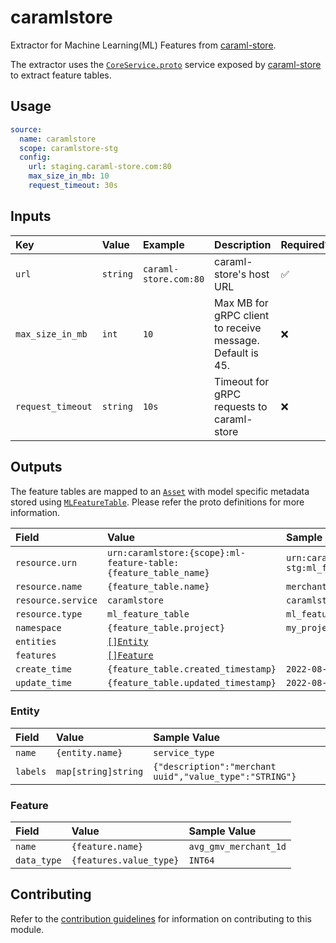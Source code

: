 # caramlstore

Extractor for Machine Learning(ML) Features from [caraml-store][caraml-store].

The extractor uses the [`CoreService.proto`][coreservice.proto] service exposed by 
[caraml-store][caraml-store] to extract feature tables.

## Usage

```yaml
source:
  name: caramlstore
  scope: caramlstore-stg
  config:
    url: staging.caraml-store.com:80
    max_size_in_mb: 10
    request_timeout: 30s
```

## Inputs

| Key               | Value    | Example               | Description                                               | Required? |
|:------------------|:---------|:----------------------|:----------------------------------------------------------|:----------|
| `url`             | `string` | `caraml-store.com:80` | caraml-store's host URL                                   | ✅         |
| `max_size_in_mb`  | `int`    | `10`                  | Max MB for gRPC client to receive message. Default is 45. | ❌         |
| `request_timeout` | `string` | `10s`                 | Timeout for gRPC requests to caraml-store                 | ❌         |

## Outputs

The feature tables are mapped to an [`Asset`][proton-asset] with model specific
metadata stored using [`MLFeatureTable`][proton-mlfeaturetable]. Please refer 
the proto definitions for more information.

| Field              | Value                                                           | Sample Value                                                                 |
|:-------------------|:----------------------------------------------------------------|:-----------------------------------------------------------------------------|
| `resource.urn`     | `urn:caramlstore:{scope}:ml-feature-table:{feature_table_name}` | `urn:caramlstore:caramlstore-stg:ml_feature_table:merchant_uuid_t2_discovery` |
| `resource.name`    | `{feature_table.name}`                                          | `merchant_uuid_t2_discovery`                                                 |
| `resource.service` | `caramlstore`                                                   | `caramlstore`                                                                |
| `resource.type`    | `ml_feature_table`                                              | `ml_feature_table`                                                           |
| `namespace`        | `{feature_table.project}`                                       | `my_project`                                                                 |
| `entities`         | [`[]Entity`](#entity)                                           |                                                                              |
| `features`         | [`[]Feature`](#feature)                                         |                                                                              |
| `create_time`      | `{feature_table.created_timestamp}`                             | `2022-08-08T03:17:54Z`                                                       |
| `update_time`      | `{feature_table.updated_timestamp}`                             | `2022-08-08T03:57:54Z`                                                       |

### Entity

| Field    | Value               | Sample Value                                            |
|:---------|:--------------------|:--------------------------------------------------------|
| `name`   | `{entity.name}`     | `service_type`                                          |
| `labels` | `map[string]string` | `{"description":"merchant uuid","value_type":"STRING"}` |

### Feature

| Field       | Value                   | Sample Value          |
|:------------|:------------------------|:----------------------|
| `name`      | `{feature.name}`        | `avg_gmv_merchant_1d` |
| `data_type` | `{features.value_type}` | `INT64`               |

## Contributing

Refer to the [contribution guidelines](../../../docs/contribute/guide.md#adding-a-new-extractor) 
for information on contributing to this module.

[caraml-store]: https://github.com/caraml-dev/caraml-store
[coreservice.proto]: https://github.com/caraml-dev/caraml-store/blob/v0.1.1/caraml-store-protobuf/src/main/proto/feast/core/CoreService.proto#L12
[proton-asset]: https://github.com/odpf/proton/blob/ff960a3/odpf/assets/v1beta2/asset.proto#L14
[proton-mlfeaturetable]: https://github.com/odpf/proton/blob/ff960a3/odpf/assets/v1beta2/ml_feature.proto#L32

